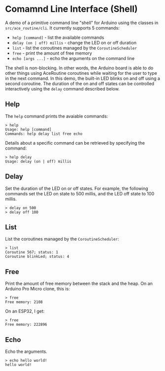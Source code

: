 # Comamnd Line Interface (Shell)

A demo of a primitive command line "shell" for Arduino using the classes in
`src/ace_routine/cli`. It currently supports 5 commands:

* `help [command]` - list the available commands
* `delay (on | off) millis` - change the LED on or off duration
* `list` - list the coroutines managed by the `CoroutineScheduler`
* `free` - print the amount of free memory
* `echo [args ...]` - echo the arguments on the command line

The shell is non-blocking. In other words, the Arduino board is able to do other
things using AceRoutine coroutines while waiting for the user to type in the
next command. In this demo, the built-in LED blinks on and off using a second
coroutine. The duration of the on and off states can be controlled interactively
using the `delay` command described below.

## Help

The `help` command prints the avaiable commands:
```
> help
Usage: help [command]
Commands: help delay list free echo 
```

Details about a specific command can be retrieved by specifying the command:
```
> help delay
Usage: delay (on | off) millis
```

## Delay

Set the duration of the LED on or off states. For example, the following
commands set the LED on state to 500 millis, and the LED off state to 100
millis.

```
> delay on 500
> delay off 100
```

## List

List the coroutines managed by the `CoroutineScheduler`:

```
> list
Coroutine 567; status: 1
Coroutine blinkLed; status: 4
```

## Free

Print the amount of free memory between the stack and the heap.
On an Arduino Pro Micro clone, this is:
```
> free
Free memory: 2108
```

On an ESP32, I get:
```
> free
Free memory: 222896
```

## Echo

Echo the arguments.
```
> echo hello world!
hello world!
```
